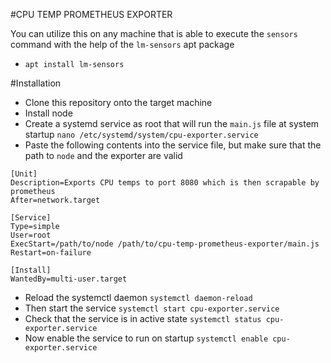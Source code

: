#CPU TEMP PROMETHEUS EXPORTER

You can utilize this on any machine that is able to execute the `sensors` command with the help of the `lm-sensors` apt package

- `apt install lm-sensors`

#Installation

- Clone this repository onto the target machine
- Install node
- Create a systemd service as root that will run the `main.js` file at system startup `nano /etc/systemd/system/cpu-exporter.service`
- Paste the following contents into the service file, but make sure that the path to `node` and the exporter are valid

```
[Unit]
Description=Exports CPU temps to port 8080 which is then scrapable by prometheus
After=network.target

[Service]
Type=simple
User=root
ExecStart=/path/to/node /path/to/cpu-temp-prometheus-exporter/main.js
Restart=on-failure

[Install]
WantedBy=multi-user.target
```
- Reload the systemctl daemon `systemctl daemon-reload`
- Then start the service `systemctl start cpu-exporter.service`
- Check that the service is in active state `systemctl status cpu-exporter.service`
- Now enable the service to run on startup `systemctl enable cpu-exporter.service`
